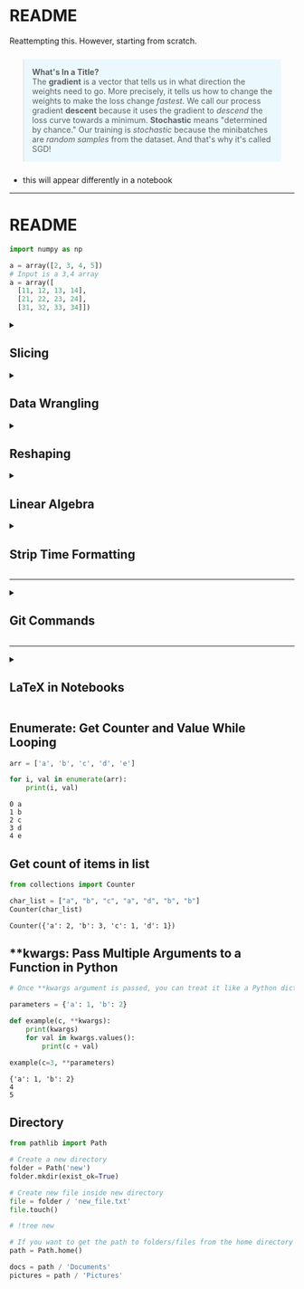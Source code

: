 # README

Reattempting this. However, starting from scratch.


<blockquote style="margin-right:auto; margin-left:auto; background-color: #ebf9ff; padding: 1em; margin:24px;">
    <strong>What's In a Title?</strong><br>
The <strong>gradient</strong> is a vector that tells us in what direction the weights need to go. More precisely, it tells us how to change the weights to make the loss change <em>fastest</em>. We call our process gradient <strong>descent</strong> because it uses the gradient to <em>descend</em> the loss curve towards a minimum. <strong>Stochastic</strong> means "determined by chance." Our training is <em>stochastic</em> because the minibatches are <em>random samples</em> from the dataset. And that's why it's called SGD!
</blockquote>

- this will appear differently in a notebook

<hr>


<h1> README </h1>

```python
import numpy as np

a = array([2, 3, 4, 5])	
# Input is a 3,4 array
a = array([
  [11, 12, 13, 14],
  [21, 22, 23, 24],
  [31, 32, 33, 34]])
```

<details>
<summary> <h2> Slicing </h2> </summary>

|                        |                               |
|------------------------|-------------------------------|
| Element 2, 3 (row,col) | `a[1, 2]`                     |
| First row              | `a[0,]`                       |
| First column           | `a[:, 0]`                     |
| Skip the first element | `a[1:]`                       |
| Last element           | `a[-1]`                       |
| Last two elements      | `a[-2:]`                      |
| All, except first row  | `a[1: ,]`                     |
| Last two rows          | `a[-2: ,]`                    |
| Remove one column      | `a.take([0, 2, 3], axis = 1)` |
| Reverse                | `a[::-1]`                     |

</details>

<details>
<summary> <h2> Data Wrangling </h2> </summary>

|                          |                                                            |               |
|--------------------------|------------------------------------------------------------|---------------|
| Sum of each column       | `a.sum(axis = 0)`                                          |               |
| Sum of each row          | `a.sum(axis = 1)`                                          |               |
| Sum of all elements      | `a.sum()`                                                  |               |
| Cumulative sum (columns) | `a.cumsum(axis = 0)`                                       |               |
| sequence                 | `np.arange(start = 1, stop = 11, step = 1, dtype = float)` |               |
| repeat array             | `np.concatenate((a, a))`                                   |               |
| Repeat values 2 times    | `a.repeat(3)`                                              | `a.repeat(a)` |
| Unique values            | `unique1d(a)`                                              | `unique(a)`   |
|                          | `set(a)`                                                   |    


</details>

<details>
<summary> <h2> Reshaping </h2> </summary>

|                           |                                              |                    |
|---------------------------|----------------------------------------------|--------------------|
| Bind rows                 | `np.concatenate((a, b), axis = 0)`           | `vstack((a, b))`   |
| Bind columns              | `np.concatenate((a, b), axis = 1)`           | `hstack((a, b))`   |
| 0 filled array            | `zeros((3, 5), Float)`                       |                    |
| 1 filled array            | `ones((3, 5), Float)`                        |                    |
| Reshaping (rows first)    | `np.arange(1, 7).reshape(2, -1)`             | `a.setshape(2, 3)` |
| Reshaping (columns first) | `np.arange(1, 7).reshape(-1, 2).transpose()` |                    |

</details>

<details>
<summary> <h2> Linear Algebra </h2> </summary>

|                 |                       |
|-----------------|-----------------------|
| Determinant     | `np.linalg.det(a)`    |
| Inverse         | `np.linalg.inv(a)`    |
| Pseudoinverse   | `np.linalg.pinv(a)`   |
| Norms           | `np.linalg.norm(a)`   |
| Eigenvalues     | `np.linalg.eig(a)[0]` |
| Singular-values | `np.linalg.svd(a)`    |
| Eigenvectors    | `np.linalg.eig(a)[1]` |
| Rank            | `pd.rank(a)`          |

</details>

<details>
<summary> <h2> Strip Time Formatting </h2> </summary>

| Directive | Meaning                                                                                                                                                                          | Example                           |
|-----------|----------------------------------------------------------------------------------------------------------------------------------------------------------------------------------|-----------------------------------|
| %a        | Weekday as locale’s abbreviated name.                                                                                                                                            | Sun, Mon, etc.                    |
| %A        | Weekday as locale’s full name.                                                                                                                                                   | Sunday, Monday, etc.              |
| %w        | Weekday as a decimal number, where 0 is Sunday and 6 is Saturday.                                                                                                                | 0, 1, ..., 6                      |
| %d        | Day of the month as a zero-padded decimal number.                                                                                                                                | 01, 02, ..., 31                   |
| %b        | Month as locale’s abbreviated name.                                                                                                                                              | Jan, Feb, etc.                    |
| %B        | Month as locale’s full name.                                                                                                                                                     | January, February, etc.           |
| %m        | Month as a zero-padded decimal number.                                                                                                                                           | 01, 02, ..., 12                   |
| %y        | Year without century as a zero-padded decimal number.                                                                                                                            | 00, 01, ..., 99                   |
| %Y        | Year with century as a decimal number.                                                                                                                                           | 0001, 0002, ..., 2013, 2014, etc. |
| %H        | Hour (24-hour clock) as a zero-padded decimal number.                                                                                                                            | 00, 01, ..., 23                   |
| %I        | Hour (12-hour clock) as a zero-padded decimal number.                                                                                                                            | 01, 02, ..., 12                   |
| %M        | Minute as a zero-padded decimal number.                                                                                                                                          | 00, 01, ..., 59                   |
| %S        | Second as a zero-padded decimal number.                                                                                                                                          | 00, 01, ..., 59                   |
| %j        | Day of the year as a zero-padded decimal number.                                                                                                                                 | 001, 002, ..., 366                |
| %U        | Week number of the year (Sunday as the first day of the week) as a zero-padded decimal number. All days in a new year preceding the first Sunday are considered to be in week 0. | 00, 01, ..., 53                   |
| %W        | Week number of the year (Monday as the first day of the week) as a zero-padded decimal number. All days in a new year preceding the first Monday are considered to be in week 0. | 00, 01, ..., 53                   |

`https://docs.python.org/3/library/datetime.html#strftime-and-strptime-behavior`

</details>

<hr>

<details>
<summary> <h2> Git Commands </h2> </summary>

### Basic Snapshotting

| Command | Description |
| ------- | ----------- |
| `git status` | Check status |
| `git add [file-name.txt]` | Add a file to the staging area |
| `git add -A` | Add all new and changed files to the staging area |
| `git commit -m "commit message"` | Commit changes |
| `git rm -r [file-name.txt]` | Remove a file (or folder) |

### Branching & Merging

| Command | Description |
| ------- | ----------- |
| `git branch` | List branches (the asterisk denotes the current branch) |
| `git branch -a` | List all branches (local and remote) |
| `git branch [branch name]` | Create a new branch |
| `git branch -d [branch name]` | Delete a branch |
| `git push origin --delete [branch name]` | Delete a remote branch |
| `git checkout -b [branch name]` | Create a new branch and switch to it |
| `git checkout -b [branch name] origin/[branch name]` | Clone a remote branch and switch to it |
| `git checkout [branch name]` | Switch to a branch |
| `git checkout -` | Switch to the branch last checked out |
| `git checkout -- [file-name.txt]` | Discard changes to a file |
| `git merge [branch name]` | Merge a branch into the active branch |
| `git merge [source branch] [target branch]` | Merge a branch into a target branch |
| `git stash` | Stash changes in a dirty working directory |
| `git stash clear` | Remove all stashed entries |

### Sharing & Updating Projects

| Command | Description |
| ------- | ----------- |
| `git push origin [branch name]` | Push a branch to your remote repository |
| `git push -u origin [branch name]` | Push changes to remote repository (and remember the branch) |
| `git push` | Push changes to remote repository (remembered branch) |
| `git push origin --delete [branch name]` | Delete a remote branch |
| `git pull` | Update local repository to the newest commit |
| `git pull origin [branch name]` | Pull changes from remote repository |
| `git remote add origin ssh://git@github.com/[username]/[repository-name].git` | Add a remote repository |
| `git remote set-url origin ssh://git@github.com/[username]/[repository-name].git` | Set a repository's origin branch to SSH |

### Inspection & Comparison

| Command | Description |
| ------- | ----------- |
| `git log` | View changes |
| `git log --summary` | View changes (detailed) |
| `git diff [source branch] [target branch]` | Preview changes before merging |
</details>

<hr>

<details>
<summary> <h2> LaTeX in Notebooks </h2> </summary>

```python
from IPython.display import display, Math

a = 3
b = 5
print("The equation is:")
display(Math(f"y= {a}x+{b}"))
```

```
# output shows it properly
The equation is:
\displaystyle y= 3x+5y=3x+5
```

<h3> More LaTeX </h3>

```python
# !pip install latexify-py

import math
import latexify

@latexify.with_latex
def solve(a, b, c):
    return (-b + math.sqrt(b**2 - 4*a*c)) / (2*a)

print(solve(1, 4, 3))
print(solve)
print()
solve
```

```
# print(solve) gives latex output
\mathrm{solve}(a, b, c)\triangleq \frac{-b + \sqrt{b^{2} - 4ac}}{2a}

# solve gives the formatted output
```

```python
@latexify.with_latex
def sinc(x):
    if x == 0:
        return 0
    else:
        return 1

# gives nested output
```

</details>


<h2> Enumerate: Get Counter and Value While Looping </h2>

```python
arr = ['a', 'b', 'c', 'd', 'e']

for i, val in enumerate(arr):
    print(i, val)
```

```
0 a
1 b
2 c
3 d
4 e
```

<h2> Get count of items in list </h2>

```python
from collections import Counter

char_list = ["a", "b", "c", "a", "d", "b", "b"]
Counter(char_list)
```

```
Counter({'a': 2, 'b': 3, 'c': 1, 'd': 1})
```



<h2> **kwargs: Pass Multiple Arguments to a Function in Python </h2>

```python
# Once **kwargs argument is passed, you can treat it like a Python dictionary.

parameters = {'a': 1, 'b': 2}

def example(c, **kwargs):
    print(kwargs)
    for val in kwargs.values():
        print(c + val)

example(c=3, **parameters)
```

```
{'a': 1, 'b': 2}
4
5
```

<h2> Directory </h2>

```python
from pathlib import Path

# Create a new directory
folder = Path('new')
folder.mkdir(exist_ok=True)

# Create new file inside new directory
file = folder / 'new_file.txt'
file.touch()

# !tree new 

# If you want to get the path to folders/files from the home directory
path = Path.home()

docs = path / 'Documents'
pictures = path / 'Pictures'
```


